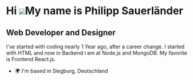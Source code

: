 Hi ![](https://user-images.githubusercontent.com/18350557/176309783-0785949b-9127-417c-8b55-ab5a4333674e.gif)My name is Philipp Sauerländer
===========================================================================================================================================

Web Developer and Designer
--------------------------

I've started with coding nearly 1 Year ago, after a career change. I started with HTML and now in Backend i am at Node.js and MongoDB. My favorite is Frontend React.js.

* 🌍  I'm based in Siegburg, Deutschland
